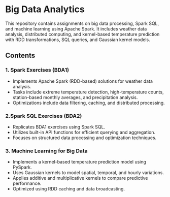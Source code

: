 # Big Data Analytics
This repository contains assignments on big data processing, Spark SQL, and machine learning using Apache Spark. It includes weather data analysis, distributed computing, and kernel-based temperature prediction with RDD transformations, SQL queries, and Gaussian kernel models. 

## Contents

### 1. Spark Exercises (BDA1)
- Implements Apache Spark (RDD-based) solutions for weather data analysis.
- Tasks include extreme temperature detection, high-temperature counts, station-based monthly averages, and precipitation analysis.
- Optimizations include data filtering, caching, and distributed processing.
### 2.Spark SQL Exercises (BDA2)
- Replicates BDA1 exercises using Spark SQL.
- Utilizes built-in API functions for efficient querying and aggregation.
- Focuses on structured data processing and optimization techniques.
### 3. Machine Learning for Big Data
- Implements a kernel-based temperature prediction model using PySpark.
- Uses Gaussian kernels to model spatial, temporal, and hourly variations.
- Applies additive and multiplicative kernels to compare predictive performance.
- Optimized using RDD caching and data broadcasting.
